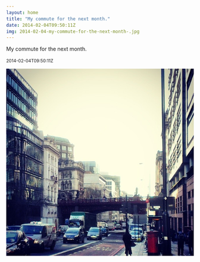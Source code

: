 ```yaml
---
layout: home
title: "My commute for the next month."
date: 2014-02-04T09:50:11Z
img: 2014-02-04-my-commute-for-the-next-month-.jpg
---
```


My commute for the next month.

<small>2014-02-04T09:50:11Z</small>

![My commute for the next month.](2014-02-04-my-commute-for-the-next-month-.jpg)
